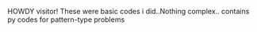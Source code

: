 HOWDY visitor!
These were basic codes i did..Nothing complex..
contains py codes for pattern-type problems

